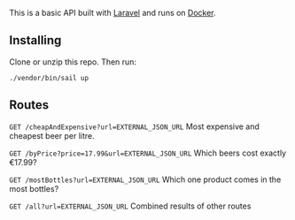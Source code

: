 This is a basic API built with [Laravel](https://laravel.com) and runs on [Docker](https://docker.com). 

## Installing

Clone or unzip this repo. Then run:

    ./vendor/bin/sail up

## Routes

`GET /cheapAndExpensive?url=EXTERNAL_JSON_URL`
Most expensive and cheapest beer per litre.

`GET /byPrice?price=17.99&url=EXTERNAL_JSON_URL`
Which beers cost exactly €17.99?

`GET /mostBottles?url=EXTERNAL_JSON_URL`
Which one product comes in the most bottles?

`GET /all?url=EXTERNAL_JSON_URL`
Combined results of other routes